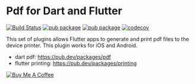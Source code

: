 # Pdf for Dart and Flutter

[![Build Status](https://travis-ci.org/DavBfr/dart_pdf.svg?branch=master)](https://travis-ci.org/DavBfr/dart_pdf)
[![pub package](https://img.shields.io/pub/v/pdf.svg)](https://pub.dartlang.org/packages/pdf)
[![pub package](https://img.shields.io/pub/v/printing.svg)](https://pub.dartlang.org/packages/printing)
[![codecov](https://codecov.io/gh/DavBfr/dart_pdf/branch/master/graph/badge.svg)](https://codecov.io/gh/DavBfr/dart_pdf)


This set of plugins allows Flutter apps to generate and print pdf files to the device printer. This plugin works for iOS and Android.

* dart pdf: <https://pub.dev/packages/pdf>
* flutter printing: <https://pub.dev/packages/printing>

[![Buy Me A Coffee](https://bmc-cdn.nyc3.digitaloceanspaces.com/BMC-button-images/custom_images/orange_img.png "Buy Me A Coffee")](https://www.buymeacoffee.com/JORBmbw9h "Buy Me A Coffee")
